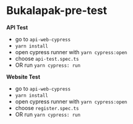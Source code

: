 # Bukalapak-pre-test

**API Test**

- go to `api-web-cypress`
- `yarn install`
- open cypress runner with `yarn cypress:open`
- choose `api-test.spec.ts`
- OR run `yarn cypress: run`

**Website Test**
- go to `api-web-cypress`
- `yarn install`
- open cypress runner with `yarn cypress:open`
- choose `register.spec.ts`
- OR run `yarn cypress: run`

